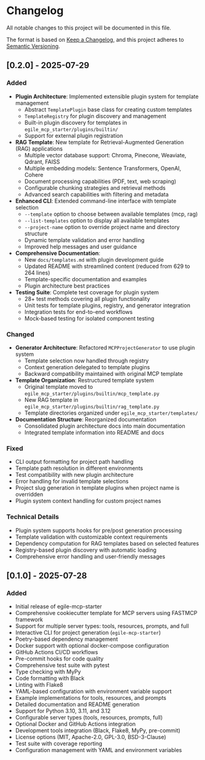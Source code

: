 # Changelog

All notable changes to this project will be documented in this file.

The format is based on [Keep a Changelog](https://keepachangelog.com/en/1.0.0/),
and this project adheres to [Semantic Versioning](https://semver.org/spec/v2.0.0.html).

## [0.2.0] - 2025-07-29

### Added
- **Plugin Architecture**: Implemented extensible plugin system for template management
  - Abstract `TemplatePlugin` base class for creating custom templates
  - `TemplateRegistry` for plugin discovery and management
  - Built-in plugin discovery for templates in `egile_mcp_starter/plugins/builtin/`
  - Support for external plugin registration
- **RAG Template**: New template for Retrieval-Augmented Generation (RAG) applications
  - Multiple vector database support: Chroma, Pinecone, Weaviate, Qdrant, FAISS
  - Multiple embedding models: Sentence Transformers, OpenAI, Cohere
  - Document processing capabilities (PDF, text, web scraping)
  - Configurable chunking strategies and retrieval methods
  - Advanced search capabilities with filtering and metadata
- **Enhanced CLI**: Extended command-line interface with template selection
  - `--template` option to choose between available templates (mcp, rag)
  - `--list-templates` option to display all available templates
  - `--project-name` option to override project name and directory structure
  - Dynamic template validation and error handling
  - Improved help messages and user guidance
- **Comprehensive Documentation**: 
  - New `docs/templates.md` with plugin development guide
  - Updated README with streamlined content (reduced from 629 to 264 lines)
  - Template-specific documentation and examples
  - Plugin architecture best practices
- **Testing Suite**: Complete test coverage for plugin system
  - 28+ test methods covering all plugin functionality
  - Unit tests for template plugins, registry, and generator integration
  - Integration tests for end-to-end workflows
  - Mock-based testing for isolated component testing

### Changed
- **Generator Architecture**: Refactored `MCPProjectGenerator` to use plugin system
  - Template selection now handled through registry
  - Context generation delegated to template plugins
  - Backward compatibility maintained with original MCP template
- **Template Organization**: Restructured template system
  - Original template moved to `egile_mcp_starter/plugins/builtin/mcp_template.py`
  - New RAG template in `egile_mcp_starter/plugins/builtin/rag_template.py`
  - Template directories organized under `egile_mcp_starter/templates/`
- **Documentation Structure**: Reorganized documentation
  - Consolidated plugin architecture docs into main documentation
  - Integrated template information into README and docs

### Fixed
- CLI output formatting for project path handling
- Template path resolution in different environments
- Test compatibility with new plugin architecture
- Error handling for invalid template selections
- Project slug generation in template plugins when project name is overridden
- Plugin system context handling for custom project names

### Technical Details
- Plugin system supports hooks for pre/post generation processing
- Template validation with customizable context requirements
- Dependency computation for RAG templates based on selected features
- Registry-based plugin discovery with automatic loading
- Comprehensive error handling and user-friendly messages

## [0.1.0] - 2025-07-28

### Added
- Initial release of egile-mcp-starter
- Comprehensive cookiecutter template for MCP servers using FASTMCP framework
- Support for multiple server types: tools, resources, prompts, and full
- Interactive CLI for project generation (`egile-mcp-starter`)
- Poetry-based dependency management
- Docker support with optional docker-compose configuration
- GitHub Actions CI/CD workflows
- Pre-commit hooks for code quality
- Comprehensive test suite with pytest
- Type checking with MyPy
- Code formatting with Black
- Linting with Flake8
- YAML-based configuration with environment variable support
- Example implementations for tools, resources, and prompts
- Detailed documentation and README generation
- Support for Python 3.10, 3.11, and 3.12
- Configurable server types (tools, resources, prompts, full)
- Optional Docker and GitHub Actions integration
- Development tools integration (Black, Flake8, MyPy, pre-commit)
- License options (MIT, Apache-2.0, GPL-3.0, BSD-3-Clause)
- Test suite with coverage reporting
- Configuration management with YAML and environment variables
